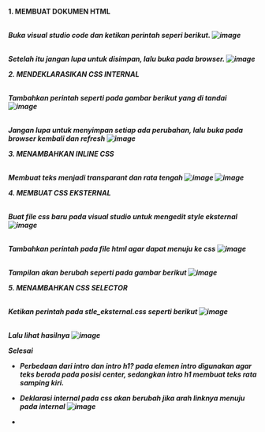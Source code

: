 <b>1. MEMBUAT DOKUMEN HTML
  
<br><i>Buka visual studio code dan ketikan perintah seperi berikut.
  ![image](https://user-images.githubusercontent.com/81254764/113333931-438cd500-934d-11eb-896b-27ec3545493c.png)

<br><i>Setelah itu jangan lupa untuk disimpan, lalu buka pada browser.
  ![image](https://user-images.githubusercontent.com/81254764/113334366-d3328380-934d-11eb-85ca-e0b7497c5cb3.png)


<b>2. MENDEKLARASIKAN CSS INTERNAL
  
<br><i>Tambahkan perintah seperti pada gambar berikut yang di tandai
  ![image](https://user-images.githubusercontent.com/81254764/113335076-aa5ebe00-934e-11eb-85a5-051f158757ce.png)

<br><i>Jangan lupa untuk menyimpan setiap ada perubahan, lalu buka pada browser kembali dan refresh
  ![image](https://user-images.githubusercontent.com/81254764/113335657-72a44600-934f-11eb-83b5-8759612497fe.png)


<b>3. MENAMBAHKAN INLINE CSS
 
<br><i>Membuat teks menjadi transparant dan rata tengah
  ![image](https://user-images.githubusercontent.com/81254764/113336378-84d2b400-9350-11eb-9d71-9e98131c35be.png)
  ![image](https://user-images.githubusercontent.com/81254764/113336500-b3508f00-9350-11eb-8f35-b4e475d4c594.png)


<b>4. MEMBUAT CSS EKSTERNAL
  
<br><i>Buat file css baru pada visual studio untuk mengedit style eksternal
  ![image](https://user-images.githubusercontent.com/81254764/113339819-3b389800-9355-11eb-8c67-0e11cb0fe4d5.png)

<br><i>Tambahkan perintah pada file html agar dapat menuju ke css
  ![image](https://user-images.githubusercontent.com/81254764/113340093-a4b8a680-9355-11eb-87ac-7170a9aed4da.png)

<br><i>Tampilan akan berubah seperti pada gambar berikut
  ![image](https://user-images.githubusercontent.com/81254764/113339872-53a8b280-9355-11eb-9ca5-00553cd7b044.png)


<b>5. MENAMBAHKAN CSS SELECTOR
  
 <br><i>Ketikan perintah pada stle_eksternal.css seperti berikut
  ![image](https://user-images.githubusercontent.com/81254764/113341467-64f2be80-9357-11eb-895d-23008c114c71.png)

<br><i>Lalu lihat hasilnya
  ![image](https://user-images.githubusercontent.com/81254764/113341624-910e3f80-9357-11eb-850d-24f84288a66b.png)


Selesai


- Perbedaan dari intro dan intro h1? pada elemen intro digunakan agar teks berada pada posisi center, sedangkan intro h1 membuat teks rata samping kiri.

- Deklarasi internal pada css akan berubah jika arah linknya menuju pada internal
![image](https://user-images.githubusercontent.com/81254764/113342845-32e25c00-9359-11eb-9a72-eb50650b0f11.png)

-
